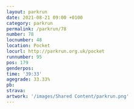 ```yaml
---
layout: parkrun
date: 2021-08-21 09:00 +0100
category: parkrun
permalink: /parkrun/78
number: 78
locnumber: 48
location: Pocket
locurl: http://parkrun.org.uk/pocket
runnumber: 95
pos: 179
genderpos: 
time: '39:33'
agegrade: 33.33%
pb: 
strava: 
artwork: '/images/Shared Content/parkrun.png'
---
```

